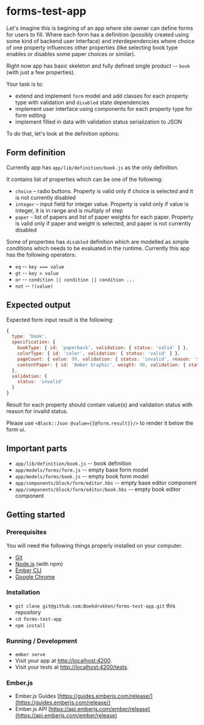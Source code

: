 # forms-test-app

Let's imagine this is begining of an app where site owner can define forms for users to fill. Where each form has a definition (possibly created using some kind of backend user interface) and interdependencies where choice of one property influences other properties (like selecting book type enables or disables some paper choices or similar).

Right now app has basic skeleton and fully defined single product -- `book` (with just a few properties).

Your task is to:
* extend and implement `form` model and add classes for each property type with validation and `disabled` state dependencies
* implement user interface using components for each property type for form editing
* implement filled in data with validation status serialization to JSON

To do that, let's look at the definition options:

## Form definition

Currently app has `app/lib/definition/book.js` as the only definition.

It contains list of properties which can be one of the following:

* `choice` – radio buttons. Property is valid only if choice is selected and it is not currently disabled
* `integer` – input field for integer value. Property is valid only if value is integer, it is in range and is multiply of step
* `paper` - list of papers and list of paper weights for each paper. Property is valid only if paper and weight is selected, and paper is not currently disabled

Some of properties has `disabled` definition which are modelled as simple conditions which needs to be evaluated in the runtime. Currently this app has the following operators:

* `eq` -- `key === value`
* `gt` -- `key > value`
* `or` -- `condition || condition || condition ...`
* `not` -- `!(value)`

## Expected output

Expected form input result is the following:

``` js
{
  type: 'book',
  specification: {
    bookType: { id: 'paperback', validation: { status: 'valid' } },
    colorType: { id: 'color', validation: { status: 'valid' } },
    pageCount: { value: 99, validation: { status: 'invalid', reason: 'step' } },
    contentPaper: { id: 'Amber Graphic', weight: 90, validation: { status: 'valid' } }
  },
  validation: {
    status: 'invalid'
  }
}
```

Result for each property should contain value(s) and validation status with reason for invalid status.

Please use `<Block::Json @value={{@form.result}}/>` to render it below the form ui.

## Important parts

* `app/lib/definition/book.js` -- book definition
* `app/models/forms/form.js` -- empty base form model
* `app/models/forms/book.js` -- empty book form model
* `app/components/block/form/editor.hbs` -- empty base editor component
* `app/components/block/form/editor/book.hbs` -- empty book editor component

## Getting started

### Prerequisites

You will need the following things properly installed on your computer.

* [Git](https://git-scm.com/)
* [Node.js](https://nodejs.org/) (with npm)
* [Ember CLI](https://ember-cli.com/)
* [Google Chrome](https://google.com/chrome/)

### Installation

* `git clone git@github.com:Boekdrukken/forms-test-app.git` this repository
* `cd forms-test-app`
* `npm install`

### Running / Development

* `ember serve`
* Visit your app at [http://localhost:4200](http://localhost:4200).
* Visit your tests at [http://localhost:4200/tests](http://localhost:4200/tests).

### Ember.js

* Ember.js Guides [https://guides.emberjs.com/release/](https://guides.emberjs.com/release/)
* Ember.js API [https://api.emberjs.com/ember/release](https://api.emberjs.com/ember/release)
